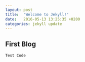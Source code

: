 ```yaml
---
layout: post
title:  "Welcome to Jekyll!"
date:   2016-05-13 13:25:35 +0200
categories: jekyll update
---
```

## First Blog 

`Test Code`




<!--stackedit_data:
eyJoaXN0b3J5IjpbLTExODgyNTkwNTBdfQ==
-->